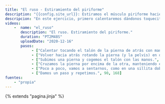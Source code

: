 ```yaml
---
title: "El ruso - Estiramiento del piriforme"
description: "{{config.site_url}}: Estiramos el músculo piriforme haciendo una sillita"
descripcion: "En este ejercicio, primero calentaremos dándonos toquecitos en el talón con la mano contraria. Después estiraremos el músculo piriforme, el cuál puede provocar dolor si está muy contraido."
videos: 
    -  name: "el_ruso"
       description: "El ruso. Estiramiento del piriforme."
       duration: "PT2M48S"
       uploadDate: "2020-12-16"
       pasos:
            - ["Calentar tocando el talón de la pierna de atrás con mano contraria.", 1, 44]       
            - ["Volver hacia atrás rotando la pierna (y la pelvis) en dirección contraria a la anterior.", 44, 78]
            - ["Subimos una pierna y cogemos el talón con las manos.", 78, 85]      
            - ["Cruzamos la pierna por encima de la otra, manteniendo el equilibrio.", 78, 88]
            - ["Poco a poco, vamos a sentarnos, como en una sillita doblando la pierna de apoyo.", 88, 90]
            - ["Damos un paso y repetimos.", 90, 168]            
fuentes:
    - "propia"
---
```

{% extends "pagina.jinja" %}